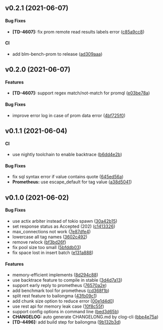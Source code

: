 <a name="v0.2.1"></a>
## v0.2.1 (2021-06-07)


#### Bug Fixes

* **[TD-4607]:**  fix prom remote read results labels error ([c85a9cc8](c85a9cc8))

#### CI

*   add blm-bench-prom to release ([ad309aaa](ad309aaa))



<a name="v0.2.0"></a>
## v0.2.0 (2021-06-07)


#### Features

* **[TD-4607]:**  support regex match/not-match for promql ([e03be78a](e03be78a))

#### Bug Fixes

*   improve error log in case of prom data error ([4bf725f0](4bf725f0))



<a name="v0.1.1"></a>
## v0.1.1 (2021-06-04)


#### CI

*   use nightly toolchain to enable backtrace ([b6dd4e2b](b6dd4e2b))

#### Bug Fixes

*   fix sql syntax error if value contains quote ([645ed56a](645ed56a))
* **Prometheus:**  use escape_default for tag value ([a38d5041](a38d5041))



<a name="v0.1.0"></a>
## v0.1.0 (2021-06-02)


#### Bug Fixes

*   use actix arbiter instead of tokio spawn ([30a42b15](30a42b15))
*   set response status as Accepted (202) ([c1413326](c1413326))
*   max_connections not work ([7e87dfe4](7e87dfe4))
*   lowercase all tag names ([3602c492](3602c492))
*   remove rwlock ([bf3bd26f](bf3bd26f))
*   fix pool size too small ([5bfddb03](5bfddb03))
*   fix space lost in insert batch ([e131a888](e131a888))

#### Features

*   memory-efficient implements ([8d294c88](8d294c88))
*   use backtrace feature to compile in stable ([3d4d7a13](3d4d7a13))
*   support early reply to prometheus ([76570a2e](76570a2e))
*   add benchmark tool for prometheus ([cd368f1b](cd368f1b))
*   split rest feature to bailongma ([43fb09c1](43fb09c1))
*   add chunk size option to reduce error ([00e1d4d0](00e1d4d0))
*   use rest api for memory leak case ([10f8c55f](10f8c55f))
*   support config options in command line ([bed3d65b](bed3d65b))
* **CHANGELOG:**  auto generate CHANGELONG.md by clog-cli ([bbe4e75a](bbe4e75a))
* **[TD-4496]:**  add build step for bailongma ([9b132b3d](9b132b3d))



